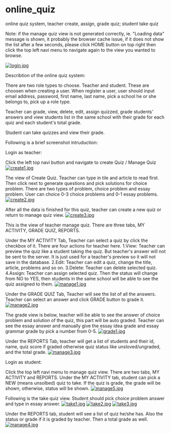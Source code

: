 # online_quiz
online quiz system, teacher create, assign, grade quiz; student take quiz

Note: if the manage quiz view is not generated correctly, ie. "Loading data" message is shown, it probably the browser cache issue, if it does not show the list after a few seconds, please click HOME button on top right then click the top left navi menu to navigate again to the view you wanted to browse.

[![login.jpg](https://s25.postimg.org/cxfp16zz3/login.jpg)](https://postimg.org/image/i8ullwm1n/)

Describtion of the online quiz system:

There are two role types to choose. Teacher and student. These are choosen when creating a user. When register a user, user should input email address, password, first name, last name, pick a school he or she belongs to, pick up a role type.

Teacher can grade, view, delete, edit, assign quizzed, grade students' answers and view students list in the same school with their grade for each quiz and each student's total grade.

Student can take quizzes and view their grade.

Following is a brief screenshot intruduction:

Login as teacher:

Click the left top navi button and navigate to create Quiz / Manage Quiz
[![create1.jpg](https://s25.postimg.org/q2v77atun/create1.jpg)](https://postimg.org/image/9rv3azhcr/)

The view of Create Quiz. Teacher can type in tile and article to read first. Then click next to generate questions and pick solutions for choice problem. There are two types of problem, choice problem and essay problem. User can choice 0-3 choice problems and 0-1 essay problems.
[![create2.jpg](https://s25.postimg.org/u0igwpgnz/create2.jpg)](https://postimg.org/image/9t514ej6j/)

After all the data is finished for this quiz, teacher can create a new quiz or return to manage quiz view.
[![create3.jpg](https://s25.postimg.org/byzbywmn3/create3.jpg)](https://postimg.org/image/5y1n1u00r/)

This is the view of teacher manage quiz. There are three tabs, MY ACTIVITY, GRADE QUIZ, REPORTS.

Under the MY ACTIVITY Tab, Teacher can select a quiz by click the checkbox of it. There are four actions for teacher here. 
1.View: Teacher can preview the quiz like a student taking the quiz. But teacher's answer will not be sent to the server. It is just used for a teacher's preview so it will not save in the database.
2.Edit: Teacher can edit a quiz, change the title, article, problems and so on.
3.Delete: Teacher can delete selected quiz.
4.Assign: Teacher can assign selected quiz. Then the status will change from NO to YES, then students in the same school will be able to see the quiz assigned to them.
[![manage1.jpg](https://s25.postimg.org/l9bg2fxcv/manage1.jpg)](https://postimg.org/image/teti0llln/)

Under the GRADE QUIZ Tab, Teacher will see the list of all the answers. Teacher can select an answer and click GRADE button to grade it.
[![manage2.jpg](https://s25.postimg.org/gotv1931b/manage2.jpg)](https://postimg.org/image/3xfouqt97/)

The grade view is below, teacher will be able to see the answer of choice problem and solution of the quiz, this part will be auto graded. Teacher can see the essay answer and manually give the essay idea grade and essay grammar grade by pick a number from 0-5.
[![grade1.jpg](https://s25.postimg.org/6c2z1fk4f/grade1.jpg)](https://postimg.org/image/uftqpq2l7/)

Under the REPORTS Tab, teacher will get a list of students and their id, name, quiz score if graded otherwise quiz status like unsloved/ungraded, and the total grade.
[![manage3.jpg](https://s25.postimg.org/3ly8hzctb/manage3.jpg)](https://postimg.org/image/5qilj2efv/)



Login as student:

Click the top left navi menu to manage quiz view. There are two tabs, MY ACTIVITY and REPORTS.
Under the MY ACTIVITY tab, student can pick a NEW (means unsolbed) quiz to take. If the quiz is grade, the grade will be shown, otherwise, status will be shown.
[![manage5.jpg](https://s25.postimg.org/kp10dhti7/manage5.jpg)](https://postimg.org/image/7kvg0t1gb/)

Following is the take quiz view. Student should pick choice problem answer and type in essay answer.
[![take1.jpg](https://s25.postimg.org/svt052jkv/take1.jpg)](https://postimg.org/image/nx5hqjfrv/)
[![take2.jpg](https://s25.postimg.org/hkqcgpcpr/take2.jpg)](https://postimg.org/image/s7k5m4kuz/)
[![take3.jpg](https://s25.postimg.org/g6ypledgf/take3.jpg)](https://postimg.org/image/zc1yv5s4b/)

Under the REPORTS tab, student will see a list of quiz he/she has. Also the status or grade if it is graded by teacher. Then a total grade as well.
[![manage4.jpg](https://s25.postimg.org/a0x9enjj3/manage4.jpg)](https://postimg.org/image/76u417hcr/)



